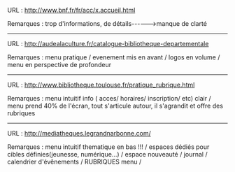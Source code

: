 URL : http://www.bnf.fr/fr/acc/x.accueil.html

Remarques : trop d'informations, de détails------>manque de clarté

_____________________________________

URL :  http://audealaculture.fr/catalogue-bibliotheque-departementale

Remarques : menu pratique / evenement mis en avant / logos en volume / menu en perspective de profondeur
		
________________________________________

URL : http://www.bibliotheque.toulouse.fr/pratique_rubrique.html

Remarques : menu intuitif info ( acces/ horaires/ inscription/ etc) clair / menu prend 40% de l'écran, tout s'articule autour, il s'agrandit et offre des rubriques

_________________________________________

URL : http://mediatheques.legrandnarbonne.com/

Remarques : menu intuitif thematique en bas !!! / espaces dédiés pour cibles définies(jeunesse, numérique...) / espace nouveauté / journal / calendrier d'évênements / RUBRIQUES menu /
